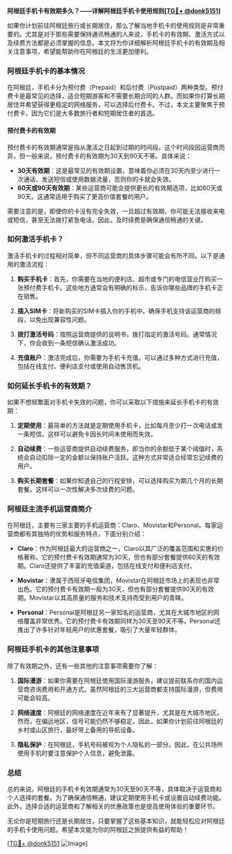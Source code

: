 **阿根廷手机卡有效期多久？——详解阿根廷手机卡使用规则[[TG💪+ @donk5151](https://t.me/s/donk5151)]**

如果你计划前往阿根廷旅行或长期居住，那么了解当地手机卡的使用规则是非常重要的。尤其是对于那些需要保持通讯畅通的人来说，手机卡的有效期、激活方式以及续费方法都是必须掌握的信息。本文将为你详细解析阿根廷手机卡的有效期及相关注意事项，希望能帮助你在阿根廷的生活更加便利。

### 阿根廷手机卡的基本情况

在阿根廷，手机卡分为预付费（Prepaid）和后付费（Postpaid）两种类型。预付费卡是最常见的选择，适合短期游客和不需要长期合同的人群。而如果你打算长期居住并希望获得更稳定的网络服务，可以选择后付费卡。不过，本文主要聚焦于预付费卡，因为它们是大多数旅行者和短期居住者的首选。

#### 预付费卡的有效期

预付费卡的有效期通常是指从激活之日起到过期的时间段。这个时间段因运营商而异，但一般来说，预付费卡的有效期为30天到90天不等。具体来说：

- **30天有效期**：这是最常见的有效期设置，意味着你必须在30天内至少进行一次通话、发送短信或使用数据流量，否则你的卡就会失效。
- **60天或90天有效期**：某些运营商可能会提供更长的有效期选项，比如60天或90天。这通常适用于购买了更高价值套餐的用户。

需要注意的是，即使你的卡没有完全失效，一旦超过有效期，你可能无法接收来电或短信，甚至无法拨打紧急电话。因此，及时续费是确保通信畅通的关键。

### 如何激活手机卡？

激活手机卡的过程相对简单，但不同运营商的具体步骤可能会有所不同。以下是通用的激活流程：

1. **购买手机卡**：首先，你需要在当地的便利店、超市或专门的电信营业厅购买一张预付费手机卡。这些地方通常会有明确的标示，告诉你哪些品牌的手机卡正在销售。

2. **插入SIM卡**：将新购买的SIM卡插入你的手机中。确保手机支持该运营商的频段，以免出现兼容性问题。

3. **拨打激活号码**：按照运营商提供的说明书，拨打指定的激活号码。通常情况下，你会收到一条短信确认激活成功。

4. **充值账户**：激活完成后，你需要为手机卡充值。可以通过多种方式进行充值，包括在线支付、便利店支付或使用自动售货机。

### 如何延长手机卡的有效期？

如果不想频繁面对手机卡失效的问题，你可以采取以下措施来延长手机卡的有效期：

1. **定期使用**：最简单的方法就是定期使用手机卡，比如每月至少打一次电话或发一条短信。这样可以避免卡因长时间未使用而失效。

2. **自动续费**：一些运营商提供自动续费服务，即当你的余额低于某个阈值时，系统会自动扣除一定的金额以保持账户活跃。这种方式非常适合经常忘记续费的用户。

3. **购买长期套餐**：如果你知道自己的行程安排，可以选择购买为期几个月的长期套餐。这样可以一次性解决多次续费的问题。

### 阿根廷主流手机运营商简介

在阿根廷，主要有三家主要的手机运营商：Claro、Movistar和Personal。每家运营商都有其独特的优势和服务特点，下面分别介绍：

- **Claro**：作为阿根廷最大的运营商之一，Claro以其广泛的覆盖范围和实惠的价格著称。它的预付费卡有效期通常为30天，但也有部分套餐提供60天的有效期。Claro还提供了丰富的充值渠道，包括在线支付和便利店支付。

- **Movistar**：隶属于西班牙电信集团，Movistar在阿根廷市场上的表现也非常出色。它的预付费卡有效期一般为30天，但也有部分套餐提供90天的有效期。Movistar以其高质量的服务和技术支持而受到用户的青睐。

- **Personal**：Personal是阿根廷另一家知名的运营商，尤其在大城市地区的网络覆盖非常优秀。它的预付费卡有效期同样为30天至90天不等。Personal还推出了许多针对年轻用户的优惠套餐，吸引了大量年轻群体。

### 阿根廷手机卡的其他注意事项

除了有效期之外，还有一些其他的注意事项需要你了解：

1. **国际漫游**：如果你需要在阿根廷使用国际漫游服务，建议提前联系你的国内运营商咨询费用和开通方式。虽然阿根廷的三大运营商都支持国际漫游，但费用可能会较高。

2. **网络速度**：阿根廷的网络速度在近年来有了显著提升，尤其是在大城市地区。然而，在偏远地区，信号可能仍然不够稳定。因此，如果你计划前往阿根廷的乡村或山区旅行，最好带上备用的导航设备。

3. **隐私保护**：在阿根廷，手机号码被视为个人隐私的一部分。因此，在公共场所使用手机时要注意保护个人信息，避免泄露。

### 总结

总的来说，阿根廷的手机卡有效期通常为30天至90天不等，具体取决于运营商和个人选择的套餐。为了确保通信畅通，建议定期使用手机卡或设置自动续费功能。此外，选择合适的运营商和了解相关的优惠政策也是提高使用体验的重要环节。

无论你是短期旅行还是长期居住，只要掌握了这些基本知识，就能轻松应对阿根廷的手机卡使用问题。希望本文能为你的阿根廷之旅提供有益的帮助！

[[TG💪+ @donk5151](https://t.me/s/donk5151) ![Image](https://i.postimg.cc/rwNCRYN7/Snipaste-2025-04-30-17-27-05.png)]